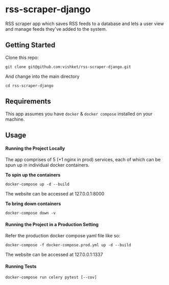 # rss-scraper-django

RSS scraper app which saves RSS feeds to a database and lets a user view and manage feeds they've added to the system.

## Getting Started

Clone this repo:

```
git clone git@github.com:vishket/rss-scraper-django.git
```

And change into the main directory

```
cd rss-scraper-django
```

## Requirements

This app assumes you have  `docker` & `docker compose` installed on your machine.

## Usage

#### Running the Project Locally

The app comprises of 5 (+1 nginx in prod) services, each of which can be spun up in individual docker containers.

**To spin up the containers**

```
docker-compose up -d --build
```

The website can be accessed at 127.0.0.1:8000

**To bring down containers**

```
docker-compose down -v
```

#### Running the Project in a Production Setting

Refer the production docker compose yaml file like so:

```
docker-compose -f docker-compose.prod.yml up -d --build
```

The website can be accessed at 127.0.0.1:1337

#### Running Tests

```
docker-compose run celery pytest [--cov]
```
